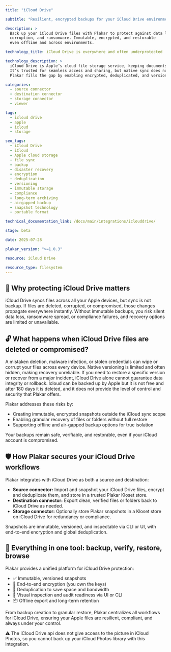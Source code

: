 ```yaml
---
title: "iCloud Drive"

subtitle: "Resilient, encrypted backups for your iCloud Drive environment"

description: >
  Back up your iCloud Drive files with Plakar to protect against data loss,
  corruption, and ransomware. Immutable, encrypted, and restorable 
  even offline and across environments.

technology_title: iCloud Drive is everywhere and often underprotected

technology_description: >
  iCloud Drive is Apple’s cloud file storage service, keeping documents, folders, and app data synced across your Apple devices.
  It’s trusted for seamless access and sharing, but native sync does not provide true backup, versioning, or protection against accidental deletion and compromise.
  Plakar fills the gap by enabling encrypted, deduplicated, and versioned snapshots of your iCloud Drive files, giving you control over retention, recovery, and compliance.

categories:
  - source connector
  - destination connector
  - storage connector
  - viewer

tags:
  - icloud drive
  - apple
  - icloud
  - storage

seo_tags:
  - iCloud Drive
  - iCloud
  - Apple cloud storage
  - file sync
  - backup
  - disaster recovery
  - encryption
  - deduplication
  - versioning
  - immutable storage
  - compliance
  - long-term archiving
  - airgapped backup
  - snapshot technology
  - portable format

technical_documentation_link: /docs/main/integrations/iclouddrive/

stage: beta

date: 2025-07-28

plakar_version: ">=1.0.3"

resource: iCloud Drive

resource_type: filesystem
---
```


## 🧠 Why protecting iCloud Drive matters

iCloud Drive syncs files across all your Apple devices, but sync is not backup. If files are deleted, corrupted, or compromised, those changes propagate everywhere instantly. Without immutable backups, you risk silent data loss, ransomware spread, or compliance failures, and recovery options are limited or unavailable.

## 🔓 What happens when iCloud Drive files are deleted or compromised?

A mistaken deletion, malware infection, or stolen credentials can wipe or corrupt your files across every device. Native versioning is limited and often hidden, making recovery unreliable. If you need to restore a specific version or recover from a major incident, iCloud Drive alone cannot guarantee data integrity or rollback.
Icloud can be backed up by Apple but it is not free and after 180 days it is deleted, and it does not provide the level of control and security that Plakar offers.

Plakar addresses these risks by:

- Creating immutable, encrypted snapshots outside the iCloud sync scope
- Enabling granular recovery of files or folders without full restore
- Supporting offline and air-gapped backup options for true isolation

Your backups remain safe, verifiable, and restorable, even if your iCloud account is compromised.

## 🛡️ How Plakar secures your iCloud Drive workflows

Plakar integrates with iCloud Drive as both a source and destination:

- **Source connector:** Import and snapshot your iCloud Drive files, encrypt and deduplicate them, and store in a trusted Plakar Kloset store.
- **Destination connector:** Export clean, verified files or folders back to iCloud Drive as needed.
- **Storage connector:** Optionally store Plakar snapshots in a Kloset store on iCloud Drive for redundancy or compliance.

Snapshots are immutable, versioned, and inspectable via CLI or UI, with end-to-end encryption and global deduplication.

## 🧰 Everything in one tool: backup, verify, restore, browse

Plakar provides a unified platform for iCloud Drive protection:

- ✅ Immutable, versioned snapshots
- 🔐 End-to-end encryption (you own the keys)
- 🧠 Deduplication to save space and bandwidth
- 🔎 Visual inspection and audit readiness via UI or CLI
- 📦 Offline export and long-term retention

From backup creation to granular restore, Plakar centralizes all workflows for iCloud Drive, ensuring your Apple files are resilient, compliant, and always under your control.

⚠️ The ICloud Drive api does not give access to the picture in iCloud Photos, so you cannot back up your iCloud Photos library with this integration.